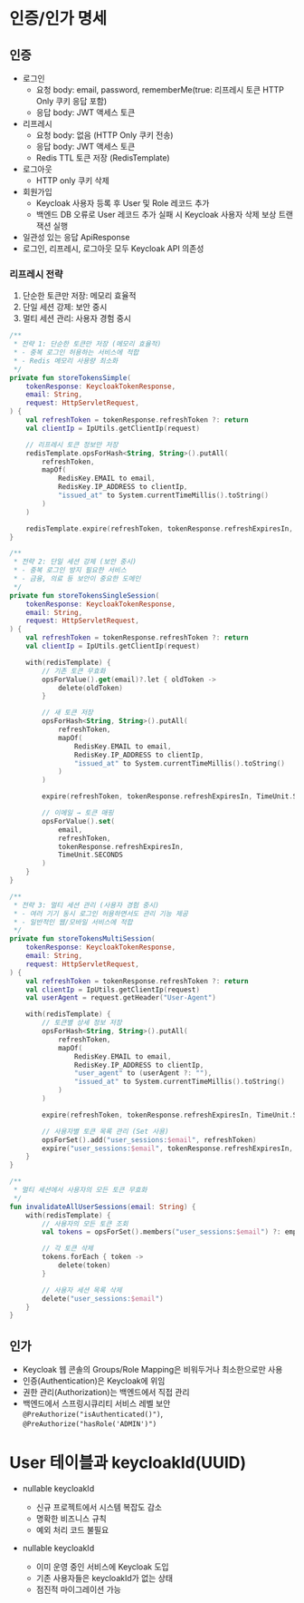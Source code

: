 # 인증/인가 명세

## 인증

- 로그인
    - 요청 body: email, password, rememberMe(true: 리프레시 토큰 HTTP Only 쿠키 응답 포함)
    - 응답 body: JWT 액세스 토큰
- 리프레시
    - 요청 body: 없음 (HTTP Only 쿠키 전송)
    - 응답 body: JWT 액세스 토큰
    - Redis TTL 토큰 저장 (RedisTemplate)
- 로그아웃
    - HTTP only 쿠키 삭제
- 회원가입
    - Keycloak 사용자 등록 후 User 및 Role 레코드 추가
    - 백엔드 DB 오류로 User 레코드 추가 실패 시 Keycloak 사용자 삭제 보상 트랜잭션 실행
- 일관성 있는 응답 ApiResponse
- 로그인, 리프레시, 로그아웃 모두 Keycloak API 의존성

### 리프레시 전략

1. 단순한 토큰만 저장: 메모리 효율적
2. 단일 세션 강제: 보안 중시
3. 멀티 세션 관리: 사용자 경험 중시

```kotlin
/**
 * 전략 1: 단순한 토큰만 저장 (메모리 효율적)
 * - 중복 로그인 허용하는 서비스에 적합
 * - Redis 메모리 사용량 최소화
 */
private fun storeTokensSimple(
    tokenResponse: KeycloakTokenResponse,
    email: String,
    request: HttpServletRequest,
) {
    val refreshToken = tokenResponse.refreshToken ?: return
    val clientIp = IpUtils.getClientIp(request)

    // 리프레시 토큰 정보만 저장
    redisTemplate.opsForHash<String, String>().putAll(
        refreshToken,
        mapOf(
            RedisKey.EMAIL to email,
            RedisKey.IP_ADDRESS to clientIp,
            "issued_at" to System.currentTimeMillis().toString()
        )
    )

    redisTemplate.expire(refreshToken, tokenResponse.refreshExpiresIn, TimeUnit.SECONDS)
}

/**
 * 전략 2: 단일 세션 강제 (보안 중시)
 * - 중복 로그인 방지 필요한 서비스
 * - 금융, 의료 등 보안이 중요한 도메인
 */
private fun storeTokensSingleSession(
    tokenResponse: KeycloakTokenResponse,
    email: String,
    request: HttpServletRequest,
) {
    val refreshToken = tokenResponse.refreshToken ?: return
    val clientIp = IpUtils.getClientIp(request)

    with(redisTemplate) {
        // 기존 토큰 무효화
        opsForValue().get(email)?.let { oldToken ->
            delete(oldToken)
        }

        // 새 토큰 저장
        opsForHash<String, String>().putAll(
            refreshToken,
            mapOf(
                RedisKey.EMAIL to email,
                RedisKey.IP_ADDRESS to clientIp,
                "issued_at" to System.currentTimeMillis().toString()
            )
        )

        expire(refreshToken, tokenResponse.refreshExpiresIn, TimeUnit.SECONDS)

        // 이메일 → 토큰 매핑
        opsForValue().set(
            email,
            refreshToken,
            tokenResponse.refreshExpiresIn,
            TimeUnit.SECONDS
        )
    }
}

/**
 * 전략 3: 멀티 세션 관리 (사용자 경험 중시)
 * - 여러 기기 동시 로그인 허용하면서도 관리 기능 제공
 * - 일반적인 웹/모바일 서비스에 적합
 */
private fun storeTokensMultiSession(
    tokenResponse: KeycloakTokenResponse,
    email: String,
    request: HttpServletRequest,
) {
    val refreshToken = tokenResponse.refreshToken ?: return
    val clientIp = IpUtils.getClientIp(request)
    val userAgent = request.getHeader("User-Agent")

    with(redisTemplate) {
        // 토큰별 상세 정보 저장
        opsForHash<String, String>().putAll(
            refreshToken,
            mapOf(
                RedisKey.EMAIL to email,
                RedisKey.IP_ADDRESS to clientIp,
                "user_agent" to (userAgent ?: ""),
                "issued_at" to System.currentTimeMillis().toString()
            )
        )

        expire(refreshToken, tokenResponse.refreshExpiresIn, TimeUnit.SECONDS)

        // 사용자별 토큰 목록 관리 (Set 사용)
        opsForSet().add("user_sessions:$email", refreshToken)
        expire("user_sessions:$email", tokenResponse.refreshExpiresIn, TimeUnit.SECONDS)
    }
}

/**
 * 멀티 세션에서 사용자의 모든 토큰 무효화
 */
fun invalidateAllUserSessions(email: String) {
    with(redisTemplate) {
        // 사용자의 모든 토큰 조회
        val tokens = opsForSet().members("user_sessions:$email") ?: emptySet()

        // 각 토큰 삭제
        tokens.forEach { token ->
            delete(token)
        }

        // 사용자 세션 목록 삭제
        delete("user_sessions:$email")
    }
}
```

## 인가

- Keycloak 웹 콘솔의 Groups/Role Mapping은 비워두거나 최소한으로만 사용
- 인증(Authentication)은 Keycloak에 위임
- 권한 관리(Authorization)는 백엔드에서 직접 관리
- 백엔드에서 스프링시큐리티 서비스 레벨 보안 `@PreAuthorize("isAuthenticated()")`, `@PreAuthorize("hasRole('ADMIN')")`

# User 테이블과 keycloakId(UUID)

- nullable keycloakId

    - 신규 프로젝트에서 시스템 복잡도 감소
    - 명확한 비즈니스 규칙
    - 예외 처리 코드 불필요

- nullable keycloakId

    - 이미 운영 중인 서비스에 Keycloak 도입
    - 기존 사용자들은 keycloakId가 없는 상태
    - 점진적 마이그레이션 가능
